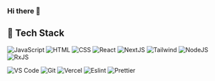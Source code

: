 ### Hi there 👋

<!--
**anzart/anzart** is a ✨ _special_ ✨ repository because its `README.md` (this file) appears on your GitHub profile.

Here are some ideas to get you started:

- 🔭 I’m currently working on ...
- 🌱 I’m currently learning ...
- 👯 I’m looking to collaborate on ...
- 🤔 I’m looking for help with ...
- 💬 Ask me about ...
- 📫 How to reach me: ...
- 😄 Pronouns: ...
- ⚡ Fun fact: ...

Sources for badge: 
https://github.com/simple-icons/simple-icons/blob/develop/slugs.md
https://simpleicons.org

Test this badge style: https://img.shields.io/badge/javascript-black?style=for-the-badge&logo=javascript&logoColor=black&labelColor=F7DF1E

colors: 
 > d1d7de
 > f7f8fa
 > 24292f
-->

## 💼 Tech Stack

![JavaScript](https://img.shields.io/badge/javascript-black?style=for-the-badge&logo=javascript&logoColor=black&labelColor=F7DF1E) ![HTML](https://img.shields.io/badge/HTML5-black?style=for-the-badge&logo=html5&logoColor=E34F26) ![CSS](https://img.shields.io/badge/-css3-black?&style=for-the-badge&logo=css3&logoColor=1572B6) ![React](https://img.shields.io/badge/-ReactJS-black?&style=for-the-badge&logo=react&logoColor=61DAFB) ![NextJS](https://img.shields.io/badge/next.js-000?&style=for-the-badge&logo=nextdotjs&logoColor=white)  ![Tailwind](https://img.shields.io/badge/Tailwind-black?style=for-the-badge&logo=tailwind-css&logoColor=38B2AC) ![NodeJS](https://img.shields.io/badge/Node.JS-black?style=for-the-badge&logo=nodedotjs&logoColor=339933) ![RxJS](https://img.shields.io/badge/Rx.JS-black?style=for-the-badge&logo=reactivex&logoColor=B7178C)

![VS Code](https://img.shields.io/badge/-VSCode-black?&style=for-the-badge&logo=visual-studio-code&logoColor=007ACC) ![Git](https://img.shields.io/badge/-Git-black?&style=for-the-badge&logo=git&logoColor=F05032) ![Vercel](https://img.shields.io/badge/Vercel-black?style=for-the-badge&logo=vercel&logoColor=white) ![Eslint](https://img.shields.io/badge/eslint-black?style=for-the-badge&logo=eslint&logoColor=3A33D1) ![Prettier](https://img.shields.io/badge/prettier-black?style=for-the-badge&logo=prettier&logoColor=F7BA3E)
